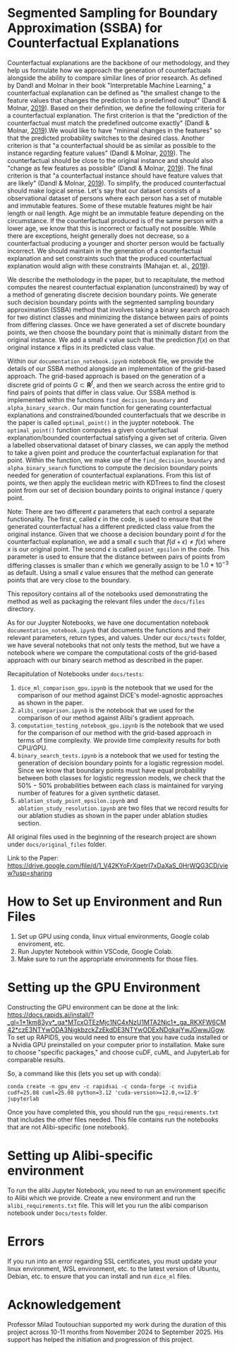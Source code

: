 # Segmented Sampling for Boundary Approximation (SSBA) for Counterfactual Explanations



Counterfactual explanations are the backbone of our methodology, and they help us formulate how we approach the generation of counterfactuals alongside the ability to compare similar lines of prior research. As defined by Dandl and Molnar in their book "Interpretable Machine Learning," a counterfactual explanation can be defined as "the smallest change to the feature values that changes the prediction to a predefined output" (Dandl & Molnar, [2019](https://christophm.github.io/interpretable-ml-book/)). Based on their definition, we define the following criteria for a counterfactual explanation. The first criterion is that the "prediction of the counterfactual must match the predefined outcome exactly" (Dandl & Molnar, [2019](https://christophm.github.io/interpretable-ml-book/)).We would like to have "minimal changes in the features" so that the predicted probability switches to the desired class. Another criterion is that "a counterfactual should be as similar as possible to the instance regarding feature values" (Dandl & Molnar, [2019](https://christophm.github.io/interpretable-ml-book/)). The counterfactual should be close to the original instance and should also "change as few features as possible" (Dandl & Molnar, [2019](https://christophm.github.io/interpretable-ml-book/)). The final criterion is that "a counterfactual instance should have feature values that are likely" (Dandl & Molnar, [2019](https://christophm.github.io/interpretable-ml-book/)). To simplify, the produced counterfactual should make logical sense. Let's say that our dataset consists of a observational dataset of persons where each person has a set of mutable and immutable features. Some of these mutable features might be hair length or nail length. Age might be an immutable feature depending on the circumstance. If the counterfactual produced is of the same person with a lower age, we know that this is incorrect or factually not possible. While there are exceptions, height generally does not decrease, so a counterfactual producing a younger and shorter person would be factually incorrect. We should maintain in the generation of a counterfactual explanation and set constraints such that the produced counterfactual explanation would align with these constraints (Mahajan et. al., [2019](https://arxiv.org/abs/1912.03277)).

We describe the metholodogy in the paper, but to recapitulate, the method computes the nearest counterfactual explanation (unconstrained) by way of a method of generating discrete decision boundary points. We generate such decision boundary points with the segmented sampling boundary approximation (SSBA) method that involves taking a binary search approach for two distinct classes and minimizing the distance between pairs of points from differing classes. Once we have generated a set of discrete boundary points, we then choose the boundary point that is minimally distant from the original instance. We add a small $`\epsilon`$ value such that the prediction $f(x)$ on that original instance $x$ flips in its predicted class value.

Within our ```documentation_notebook.ipynb``` notebook file, we provide the details of our SSBA method alongside an implementation of the grid-based approach. The grid-based approach is based on the generation of a discrete grid of points $G \subset \mathbf{R}^f$, and then we search across the entire grid to find pairs of points that differ in class value. Our SSBA method is implemented within the functions ```find_decision_boundary``` and ```alpha_binary_search.``` Our main function for generating counterfactual explanations and constrained/bounded counterfactuals that we describe in the paper is called ```optimal_point()``` in the juypter notebook. The ```optimal_point()``` function computes a given counterfactual explanation/bounded counterfactual satisfying a given set of criteria. Given a labelled observational dataset of binary classes, we can apply the method to take a given point and produce the counterfactual explanation for that point. Within the function, we make use of the ```find_decision_boundary``` and ```alpha_binary_search``` functions to compute the decision boundary points needed for generation of counterfactual explanations. From this list of points, we then apply the euclidean metric with KDTrees to find the closest point from our set of decision boundary points to original instance / query point. 

Note: There are two different $\epsilon$ parameters that each control a separate functionality. The first $\epsilon$, called $\epsilon$ in the code, is used to ensure that the generated counterfactual has a different predicted class value from the original instance. Given that we choose a decision boundary point $d$ for the counterfactual explanation, we add a small $\epsilon$ such that $f(d + \epsilon) \neq f(x)$ where $x$ is our original point. The second $\epsilon$ is called ```point_epsilon``` in the code. This parameter is used to ensure that the distance between pairs of points from differing classes is smaller than $\epsilon$ which we generally assign to be $1.0 * 10^{-3}$ as default. Using a small $\epsilon$ value ensures that the method can generate points that are very close to the boundary. 

This repository contains all of the notebooks used demonstrating the method as well as packaging the relevant files under the ```docs/files``` directory. 

As for our Juypter Notebooks, we have one documentation notebook ```documentation_notebook.ipynb``` that documents the functions and their relevant parameters, return types, and values. Under our ```docs/tests``` folder, we have several notebooks that not only tests the method, but we have a notebook where we compare the computational costs of the grid-based approach with our binary search method as described in the paper. 

Recapitulation of Notebooks under ```docs/tests```: 
1. ```dice_ml_comparison_gpu.ipynb``` is the notebook that we used for the comparison of our method against DiCE's model-agnostic approaches as shown in the paper.
2. ```alibi_comparison.ipynb``` is the notebook that we used for the comparison of our method against Alibi's gradient approach.
3. ```computation_testing_notebook_gpu.ipynb``` is the notebook that we used for the comparison of our method with the grid-based approach in terms of time complexity. We provide time complexity results for both CPU/GPU.
4. ```binary_search_tests.ipynb``` is a notebook that we used for testing the generation of decision boundary points for a logistic regression model. Since we know that boundary points must have equal probability between both classes for logistic regression models, we check that the $50\%-50\%$ probabilities between each class is maintained for varying number of features for a given synthetic dataset.
5. ```ablation_study_point_epsilon.ipynb``` and ```ablation_study_resolution.ipynb``` are two files that we record results for our ablation studies as shown in the paper under ablation studies section.

All original files used in the beginning of the research project are shown under ```docs/original_files``` folder. 

Link to the Paper: https://drive.google.com/file/d/1_V42KYoFrXqetrI7xDaXaS_0HrWQG3CD/view?usp=sharing

# How to Set up Environment and Run Files # 

1. Set up GPU using conda, linux virtual environments, Google colab enviroment, etc.
2. Run Jupyter Notebook within VSCode, Google Colab.
3. Make sure to run the appropriate environments for those files.


# Setting up the GPU Environment # 

Constructing the GPU environment can be done at the link: https://docs.rapids.ai/install/?_gl=1*1km83yv*_ga*MTcxOTEzMjc1NC4xNzU1MTA2Njc1*_ga_RKXFW6CM42*czE3NTYwODA3NjgkbzckZzEkdDE3NTYwODExNDgkajYwJGwwJGgw. To set up RAPIDS, you would need to ensure that you have cuda installed or a Nvidia GPU preinstalled on your computer prior to installation. Make sure to choose "specific packages," and choose cuDF, cuML, and JupyterLab for comparable results. 

So, a command like this (lets you set up with conda): 

```conda create -n gpu_env -c rapidsai -c conda-forge -c nvidia cudf=25.08 cuml=25.08 python=3.12 'cuda-version>=12.0,<=12.9'  jupyterlab```

Once you have completed this, you should run the ```gpu_requirements.txt``` that includes the other files needed. This file contains run the notebooks that are not Alibi-specific (one notebook). 

# Setting up Alibi-specific environment # 

To run the alibi Jupyter Notebook, you need to run an environment specific to Alibi which we provide. Create a new environment and run the ```alibi_requirements.txt``` file. This will let you run the alibi comparison notebook under ```Docs/tests``` folder.





# Errors # 

If you run into an error regarding SSL certificates, you must update your linux environment, WSL environment, etc. to the latest version of Ubuntu, Debian, etc. to ensure that you can install and run ```dice_ml``` files.


# Acknowledgement # 

Professor Milad Toutouchian supported my work during the duration of this project across 10-11 months from November 2024 to September 2025. His support has helped the initiation and progression of this project. 





